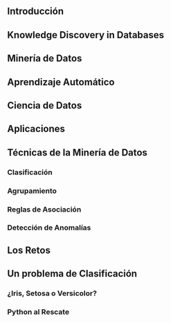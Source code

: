 ## Introducción

## Knowledge Discovery in Databases

## Minería de Datos 

## Aprendizaje Automático

## Ciencia de Datos

## Aplicaciones 

## Técnicas de la Minería de Datos
### Clasificación
### Agrupamiento
### Reglas de Asociación
### Detección de Anomalías 

## Los Retos


## Un problema de Clasificación

### ¿Iris, Setosa o Versicolor?

### Python al Rescate

